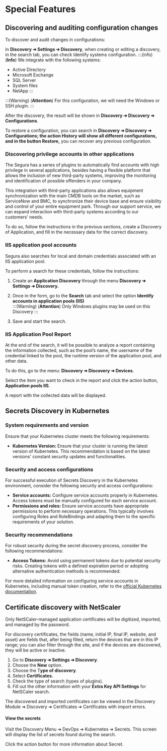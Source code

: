 # Special Features

## **Discovering and auditing configuration changes**

To discover and audit changes in configurations:

In **Discovery ➔ Settings ➔ Discovery**, when creating or editing a discovery, in the search tab, you can check Identify systems configuration.
:::(info) (**Info**)
We integrate with the following systems:

* Active Directory  
* Microsoft Exchange  
* SQL Server  
* System files  
* NetApp
:::

:::(Warning) (**Attention**)
For this configuration, we will need the Windows or SSH plugin. 
:::

After the discovery, the result will be shown in **Discovery ➔ Discovery ➔ Configurations**.

To restore a configuration, you can search in **Discovery ➔ Discovery ➔ Configurations; the action History will show all different configurations, and in the button Restore,** you can recover any previous configuration.

### **Discovering privilege accounts in other applications**

The Segura has a series of plugins to automatically find accounts with high privilege in several applications, besides having a flexible platform that allows the inclusion of new third-party systems, improving the monitoring and identification of possible offenders in your company.

This integration with third-party applications also allows equipment synchronization with the main CMDB tools on the market, such as ServiceNow and BMC, to synchronize their device base and ensure visibility and control of your entire equipment park. Through our support service, we can expand interaction with third-party systems according to our customers' needs.

To do so, follow the instructions in the previous sections, create a  Discovery of Application, and fill in the necessary data for the correct discovery.

### **IIS application pool accounts**

Segura also searches for local and domain credentials associated with an IIS application pool.

To perform a search for these credentials, follow the instructions:

1. Create an **Application Discovery** through the menu **Discovery ➔ Settings ➔ Discovery.**  
2. Once in the form, go to the **Search** tab and select the option **Identify accounts in application pools (IIS)**  
:::(Warning) (**Attention**)
 Only Windows plugins may be used on this Discovery
:::
 
3. Save and start the search.

### **IIS Application Pool Report**

At the end of the search, it will be possible to analyze a report containing the information collected, such as the pool’s name, the username of the credential linked to the pool, the runtime version of the application pool, and other data.

To do this, go to the menu: **Discovery ➔ Discovery ➔ Devices**.

Select the item you want to check in the report and click the action button, **Application pools IIS**.

A report with the collected data will be displayed.

## **Secrets Discovery in Kubernetes**

### **System requirements and version**

Ensure that your Kubernetes cluster meets the following requirements:

* **Kubernetes Version:** Ensure that your cluster is running the latest version of Kubernetes. This recommendation is based on the latest versions' constant security updates and functionalities.

### **Security and access configurations**

For successful execution of Secrets  Discovery in the Kubernetes environment, consider the following security and access configurations:

* **Service accounts:** Configure service accounts properly in Kubernetes. Access tokens must be manually configured for each service account.  
* **Permissions and roles:** Ensure service accounts have appropriate permissions to perform necessary operations. This typically involves configuring Roles and RoleBindings and adapting them to the specific requirements of your solution.

### **Security recommendations**

For robust security during the secret discovery process, consider the following recommendations:

* **Access Tokens:** Avoid using permanent tokens due to potential security risks. Creating tokens with a defined expiration period or adopting alternative authentication methods is recommended.

For more detailed information on configuring service accounts in Kubernetes, including manual token creation, refer to the [official Kubernetes documentation](https://kubernetes.io/docs/tasks/configure-pod-container/configure-service-account/).

## **Certificate discovery with NetScaler**

Only NetSCaler-managed application certificates will be digitized, imported, and managed by the password.

For discovery certificates, the fields (name, initial IP, final IP, website, and asset) are fields that, after being filled, return the devices that are in this IP range; you can also filter through the site, and if the devices are discovered, they will be active or inactive.

1. Go to **Discovery ➔ Settings ➔ Discovery**.  
2. Choose the **New** option.  
3. Choose the T**ype of discovery**.  
4. Select **Certificates.**  
5. Check the type of search (types of plugins).  
6. Fill out the other information with your **Extra Key API Settings** for NetSCaler search.

The discovered and imported certificates can be viewed in the Discovery Module ➔ Discovery ➔ Certificates ➔ Certificates with import errors.

#### **View the secrets**

Visit the Discovery Menu ➔ DevOps ➔ Kubernetes ➔ Secrets. This screen will display the list of secrets found during the search.

Click the action button for more information about Secret.

